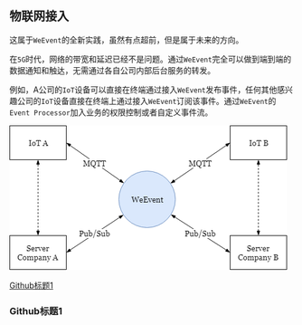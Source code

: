 ## 物联网接入
这属于`WeEvent`的全新实践，虽然有点超前，但是属于未来的方向。

在`5G`时代，网络的带宽和延迟已经不是问题。通过`WeEvent`完全可以做到端到端的数据通知和触达，无需通过各自公司内部后台服务的转发。

例如，A公司的`IoT`设备可以直接在终端通过接入`WeEvent`发布事件，任何其他感兴趣公司的`IoT`设备直接在终端上通过接入`WeEvent`订阅该事件。通过`WeEvent`的`Event Processor`加入业务的权限控制或者自定义事件流。

![IoTScarino.png](../image/IoTScarino.png)



[Github标题1](#github标题1)

### Github标题1